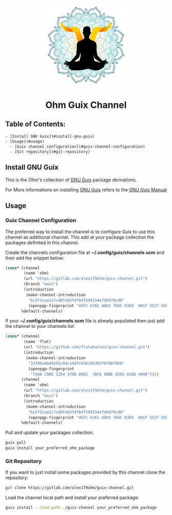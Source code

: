 <div style="text-align:center;" align="center">

![Ohm Guix Channel logo](./share/ohm_channel_logo.png)

# Ohm Guix Channel

</div>

## Table of Contents:

    - [Install GNU Guix](#install-gnu-guix)
    - [Usage](#usage)
      - [Guix channel configuration](#guix-channel-configuration)
      - [Git repository](#git-repository)

## Install GNU Guix

This is the Ohm's collection of [GNU Guix](https://guix.gnu.org/) package derivations.

For More informations on installing [GNU Guix](https://guix.gnu.org/) refers to the [GNU Guix Manual](https://guix.gnu.org/manual/en/html_node/Installation.html)

## Usage

### Guix Channel Configuration

The preferred way to install the channel is to configure Guix to use this channel as additional channel.
This add at your package collection the packages definited in this channel.

Create the channels configuration file at **~/.config/guix/channels.scm** and then add the snippet below:

```scheme
(cons* (channel
        (name 'ohm)
        (url "https://gitlab.com/alex179ohm/guix-channel.git")
        (branch "main")
        (introduction
         (make-channel-introduction
          "6c5f2caa1c7cd8fe93f47bd7599154efd6d79cd0"
          (openpgp-fingerprint "4EFC 6361 A803 766C D3E0  A0CF 5527 5581 D13C CEE2"))))
       %default-channels)
```

If your **~/.config/guix/channels.scm** file is already populated then just add the channel to your channels list:

```scheme
(cons* (channel
        (name 'flat)
        (url "https://github.com/flatwhatson/guix-channel.git")
        (introduction
         (make-channel-introduction
          "33f86a4b48205c0dc19d7c036c85393f0766f806"
          (openpgp-fingerprint
           "736A C00E 1254 378B A982  7AF6 9DBE 8265 81B6 4490"))))
       (channel
        (name 'ohm)
        (url "https://gitlab.com/alex179ohm/guix-channel.git")
        (branch "main")
        (introduction
         (make-channel-introduction
          "6c5f2caa1c7cd8fe93f47bd7599154efd6d79cd0"
          (openpgp-fingerprint "4EFC 6361 A803 766C D3E0  A0CF 5527 5581 D13C CEE2"))))
       %default-channels)
```

Pull and update your packages collection:

```sh
guix pull
guix install your_preferred_ohm_package
```

### Git Repository

If you want to just install some packages provided by this channel clone the repository:

```sh
git clone https://gitlab.com/alex179ohm/guix-channel.git
```

Load the channel local path and install your preferred package:

```sh
guix install --load-path ./guix-channel your_preferred_ohm_package
```
